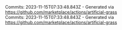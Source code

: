Commits: 2023-11-15T07:33:48.843Z - Generated via https://github.com/marketplace/actions/artificial-grass
<br>
Commits: 2023-11-15T07:33:48.843Z - Generated via https://github.com/marketplace/actions/artificial-grass
<br>
